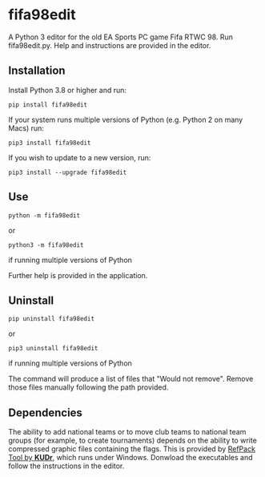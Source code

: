 # fifa98edit
A Python 3 editor for the old EA Sports PC game Fifa RTWC 98.
Run fifa98edit.py. Help and instructions are provided in the editor.

## Installation

Install Python 3.8 or higher and run:

    pip install fifa98edit

If your system runs multiple versions of Python (e.g. Python 2 on many Macs) run:

    pip3 install fifa98edit

If you wish to update to a new version, run:


    pip3 install --upgrade fifa98edit


## Use

    python -m fifa98edit
or
    
    python3 -m fifa98edit 
if running multiple versions of Python

Further help is provided in the application.

## Uninstall

    pip uninstall fifa98edit
or
    
    pip3 uninstall fifa98edit
if running multiple versions of Python

The command will produce a list of files that "Would not remove". Remove those files manually following the path provided.

## Dependencies

The ability to add national teams or to move club teams to national team groups (for example, to create tournaments) depends on the ability to write compressed graphic files containing the flags. This is provided by [RefPack Tool by **KUDr**](https://github.com/MicaelJarniac/RefPack-Tool/tree/master/bin), which runs under Windows. Donwload the executables and follow the instructions in the editor.
